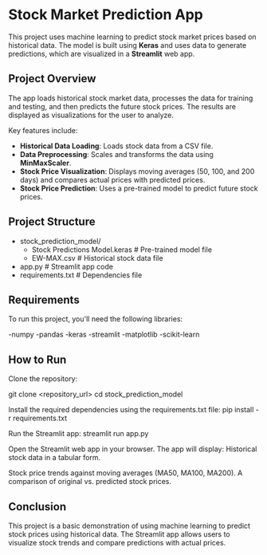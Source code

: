 # Stock Market Prediction App

This project uses machine learning to predict stock market prices based on historical data. The model is built using **Keras** and uses data to generate predictions, which are visualized in a **Streamlit** web app.

## Project Overview

The app loads historical stock market data, processes the data for training and testing, and then predicts the future stock prices. The results are displayed as visualizations for the user to analyze. 

Key features include:
- **Historical Data Loading**: Loads stock data from a CSV file.
- **Data Preprocessing**: Scales and transforms the data using **MinMaxScaler**.
- **Stock Price Visualization**: Displays moving averages (50, 100, and 200 days) and compares actual prices with predicted prices.
- **Stock Price Prediction**: Uses a pre-trained model to predict future stock prices.

## Project Structure

- stock_prediction_model/
  - Stock Predictions Model.keras   # Pre-trained model file
  - EW-MAX.csv                      # Historical stock data file
- app.py                            # Streamlit app code
- requirements.txt                  # Dependencies file

## Requirements

To run this project, you'll need the following libraries:

-numpy
-pandas
-keras
-streamlit
-matplotlib
-scikit-learn

## How to Run

Clone the repository:

git clone <repository_url>
cd stock_prediction_model

Install the required dependencies using the requirements.txt file:
pip install -r requirements.txt

Run the Streamlit app:
streamlit run app.py

Open the Streamlit web app in your browser. The app will display:
Historical stock data in a tabular form.

Stock price trends against moving averages (MA50, MA100, MA200).
A comparison of original vs. predicted stock prices.


## Conclusion

This project is a basic demonstration of using machine learning to predict stock prices using historical data. The Streamlit app allows users to visualize stock trends and compare predictions with actual prices.
